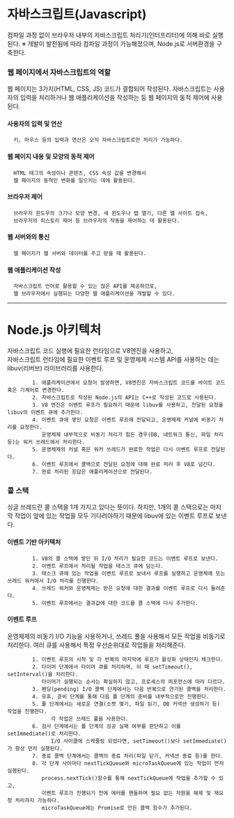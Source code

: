 # 자바스크립트(Javascript)
   컴파일 과정 없이 브라우저 내부의 자바스크립트 처리기(인터프리터)에 의해 바로 실행된다.
   ※ 개발이 발전됨에 따라 컴파일 과정이 가능해졌으며, Node.js로 서버환경을 구축한다.

### 웹 페이지에서 자바스크립트의 역할
   웹 페이지는 3가지(HTML, CSS, JS) 코드가 결합되어 작성된다.
   자바스크립트는 사용자의 입력을 처리하거나 웹 애플리케이션을 작성하는 등
   웹 페이지의 동적 제어에 사용된다.

   #### 사용자의 입력 및 연산
      키, 마우스 등의 입력과 연산은 오직 자바스크립트로만 처리가 가능하다.

   #### 웹 페이지 내용 및 모양의 동적 제어
      HTML 태그의 속성이나 콘텐츠, CSS 속성 값을 변경해서
      웹 페이지의 동적인 변화를 일으키는 데에 활용된다.

   #### 브라우저 제어
      브라우저 윈도우의 크기나 모양 변경, 새 윈도우나 탭 열기, 다른 웹 사이트 접속,
      브라우저의 히스토리 제어 등 브라우저의 작동을 제어하는 데 활용된다.

   #### 웹 서버와의 통신
      웹 페이지가 웹 서버와 데이터를 주고 받을 때 활용된다.

   #### 웹 애플리케이션 작성
      자바스크립트 언어로 활용할 수 있는 많은 API를 제공하므로,
      웹 브라우저에서 실행되는 다양한 웹 애플리케이션을 개발할 수 있다.
---
# Node.js 아키텍처
   자바스크립트 코드 실행에 필요한 런타임으로 V8엔진을 사용하고, <br>
   자바스크립트 런타임에 필요한 이벤트 루프 및 운영체제 시스템 API를 사용하는 데는<br>
   libuv(리버브) 라이브러리를 사용한다.

            1. 애플리케이션에서 요청이 발생하면, V8엔진은 자바스크립트 코드를 바이트 코드 혹은 기계어로 변경한다.
            2. 자바스크립트로 작성된 Node.js의 API는 C++로 작성된 코드로 사용된다.
            3. V8 엔진은 이벤트 루프가 필요하기 때문에 libuv를 사용하고, 전달된 요청을 libuv의 이벤트 큐에 추가한다.
            4. 이벤트 큐에 쌓인 요청은 이벤트 루프에 전달되고, 운영체제 커널에 비동기 처리를 요청한다.
               운영체제 내부적으로 비동기 처리가 힘든 경우(DB, 네트워크 통신, 파일 처리 등)는 워커 쓰레드에서 처리한다.
            5. 운영체제의 커널 혹은 워커 쓰레드가 완료한 작업은 다시 이벤트 루프로 전달된다.
            6. 이벤트 루프에서 콜백으로 전달된 요청에 대해 완료 처리 후 V8로 넘긴다.
            7. 완료 처리된 응답은 애플리케이션으로 전달된다.

### 콜 스택
   싱글 쓰레드란 콜 스택을 1개 가지고 있다는 뜻이다.
   하지만, 1개의 콜 스택으로는 마지막 작업이 앞에 있는 작업을 모두 기다려야하기 때문에
   libuv에 있는 이벤트 루프로 보낸다.

#### 이벤트 기반 아키텍처
            1. V8의 콜 스택에 쌓인 뒤 I/O 처리가 필요한 코드는 이벤트 루프로 보낸다.
            2. 이벤트 루프에서 처리될 작업을 태스크 큐에 담는다.
            3. 태스크 큐에 있는 작업을 이벤트 루프로 보내서 루프를 실행하고 운영체에 또는 쓰레드 워커에서 I/O 처리를 진행한다.
            4. 쓰레드 워커와 운영체제는 받은 요청에 대한 결과를 이벤트 루프로 다시 돌려준다.
            5. 이벤트 루프에서는 결과값에 대한 코드를 콜 스택에 다시 추가한다.

#### 이벤트 루프
   운영체제의 비동기 I/O 기능을 사용하거나, 쓰레드 풀을 사용해서 모든 작업을 비동기로 처리한다.
   여러 큐를 사용해서 특정 우선순위대로 작업들을 처리해준다.

            1. 이벤트 루프의 시작 및 각 반복의 마지막에 루프가 활성화 상태인지 체크한다.
            2. 타이머 단계에서 타이머 큐를 처리하며, 이 때 setTimeout(), setInterval()을 처리한다.
               타이머가 실행되는 순서는 확실하지 않고, 프로세스의 퍼포먼스에 따라 다르다.
            3. 펜딩(pending) I/O 콜백 단계에서는 다음 반복으로 연기된 콜백을 처리한다.
            4. 유휴, 준비 단계를 통해 다음 폴 단계의 준비를 내부적으로만 진행한다.
            5. 폴 단계에서는 새로운 연결(소켓 맺기, 파일 읽기, DB 커넥션 생성하기 등) 작업을 진행한다.
                  각 작업은 쓰레드 풀을 사용한다.
            6. 검사 단계에서는 폴 단계의 성공 실패 여부를 판단하고 이를 setImmediate()로 처리한다.
                  I/O 사이클에 스케줄링 되었다면, setTimeout()보다 setImmediate()가 항상 먼저 실행된다.
            7. 종료 콜백 단계에서는 콜백의 종료 처리(파일 닫기, 커넥션 종료 등)를 한다.
            8. 각 단계 사이마다 nextTickQueue와 microTaskQueue에 있는 작업이 먼저 실행된다.
               process.nextTick()함수를 통해 nextTickQueue에 작업을 추가할 수 있고,
               이벤트 루프가 진행되기 전에 에러를 핸들하며 필요 없는 자원을 해제 및 재요청 처리까지 가능하다.
               microTaskQueue에는 Promise로 만든 콜백 함수가 추가된다.

